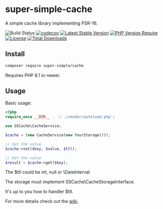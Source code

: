 # super-simple-cache

A simple cache library implementing PSR-16.

![Build Status](https://github.com/alextodorov/super-simple-cache/actions/workflows/build.yml/badge.svg?branch=main) [![codecov](https://codecov.io/gh/alextodorov/super-simple-cache/branch/main/graph/badge.svg?token=4RUNRVHM2L)](https://codecov.io/gh/alextodorov/super-simple-cache) [![Latest Stable Version](http://poser.pugx.org/super-simple/cache/v)](https://packagist.org/packages/super-simple/cache) [![PHP Version Require](http://poser.pugx.org/super-simple/cache/require/php)](https://packagist.org/packages/super-simple/cache) [![License](http://poser.pugx.org/super-simple/cache/license)](https://packagist.org/packages/super-simple/cache) [![Total Downloads](http://poser.pugx.org/super-simple/cache/downloads)](https://packagist.org/packages/super-simple/cache)

Install
-------

```sh
composer require super-simple/cache
```

Requires PHP 8.1 or newer.

Usage
-----

Basic usage:

```php
<?php
require_once __DIR__ . '/../vendor/autoload.php';

use SSCache\CacheService;

$cache = (new CacheService(new YourStorage()));

// Set the value
$cache->set($key, $value, $ttl);

// Get the value
$result = $cache->get($key);
```

The $ttl could be int, null or \DateInterval

The storage must implement SSCache\CacheStorageInterface.

It's up to you how to handler $ttl.

For more details check out the [wiki].

[wiki]: https://github.com/alextodorov/super-simple-cache/wiki
